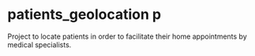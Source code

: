 # patients_geolocation p
Project to locate patients in order to facilitate their home appointments by medical specialists. 
